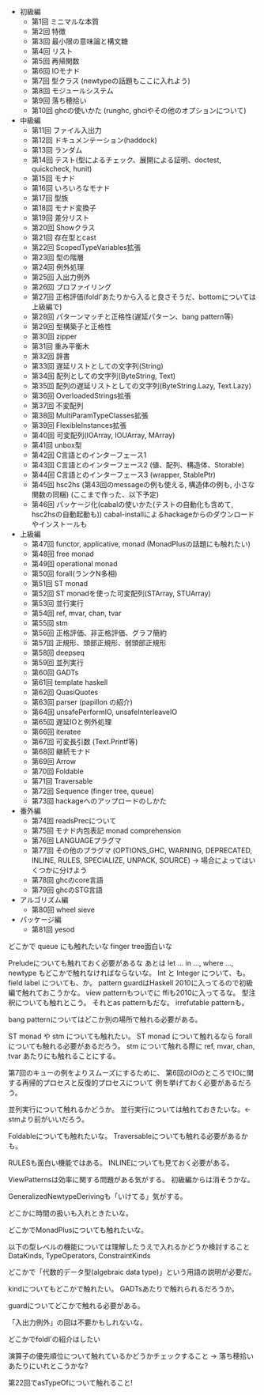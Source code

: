 * 初級編
	+ 第1回 ミニマルな本質
	+ 第2回 特徴
	+ 第3回 最小限の意味論と構文糖
	+ 第4回 リスト
	+ 第5回 再帰関数
	+ 第6回 IOモナド
	+ 第7回 型クラス (newtypeの話題もここに入れよう)
	+ 第8回 モジュールシステム
	+ 第9回 落ち穂拾い
	+ 第10回 ghcの使いかた (runghc, ghciやその他のオプションについて)
* 中級編
	+ 第11回 ファイル入出力
	+ 第12回 ドキュメンテーション(haddock)
	+ 第13回 ランダム
	+ 第14回 テスト(型によるチェック、展開による証明、doctest, quickcheck, hunit)
	+ 第15回 モナド
	+ 第16回 いろいろなモナド
	+ 第17回 型族
	+ 第18回 モナド変換子
	+ 第19回 差分リスト
	+ 第20回 Showクラス
	+ 第21回 存在型とcast
	+ 第22回 ScopedTypeVariables拡張
	+ 第23回 型の階層
	+ 第24回 例外処理
	+ 第25回 入出力例外
	+ 第26回 プロファイリング
	+ 第27回 正格評価(foldl'あたりから入ると良さそうだ、bottomについては上級編で)
	+ 第28回 パターンマッチと正格性(遅延パターン、bang pattern等)
	+ 第29回 型構築子と正格性
	+ 第30回 zipper
	+ 第31回 重み平衡木
	+ 第32回 辞書
	+ 第33回 遅延リストとしての文字列(String)
	+ 第34回 配列としての文字列(ByteString, Text)
	+ 第35回 配列の遅延リストとしての文字列(ByteString.Lazy, Text.Lazy)
	+ 第36回 OverloadedStrings拡張
	+ 第37回 不変配列
	+ 第38回 MultiParamTypeClasses拡張
	+ 第39回 FlexibleInstances拡張
	+ 第40回 可変配列(IOArray, IOUArray, MArray)
	+ 第41回 unbox型
	+ 第42回 C言語とのインターフェース1
	+ 第43回 C言語とのインターフェース2 (値、配列、構造体、Storable)
	+ 第44回 C言語とのインターフェース3 (wrapper, StablePtr)
	+ 第45回 hsc2hs (第43回のmessageの例も使える, 構造体の例も, 小さな関数の同梱)
(ここまで作った、以下予定)
	+ 第46回 パッケージ化(cabalの使いかた(テストの自動化も含めて, hsc2hsの自動起動も))
		cabal-installによるhackageからのダウンロードやインストールも
* 上級編
	+ 第47回 functor, applicative, monad (MonadPlusの話題にも触れたい)
	+ 第48回 free monad
	+ 第49回 operational monad
	+ 第50回 forall(ランクN多相)
	+ 第51回 ST monad
	+ 第52回 ST monadを使った可変配列(STArray, STUArray)
	+ 第53回 並行実行
	+ 第54回 ref, mvar, chan, tvar
	+ 第55回 stm
	+ 第56回 正格評価、非正格評価、グラフ簡約
	+ 第57回 正規形、頭部正規形、弱頭部正規形
	+ 第58回 deepseq
	+ 第59回 並列実行
	+ 第60回 GADTs
	+ 第61回 template haskell
	+ 第62回 QuasiQuotes
	+ 第63回 parser (papillon の紹介)
	+ 第64回 unsafePerformIO, unsafeInterleaveIO
	+ 第65回 遅延IOと例外処理
	+ 第66回 iteratee
	+ 第67回 可変長引数 (Text.Printf等)
	+ 第68回 継続モナド
	+ 第69回 Arrow
	+ 第70回 Foldable
	+ 第71回 Traversable
	+ 第72回 Sequence (finger tree, queue)
	+ 第73回 hackageへのアップロードのしかた
* 番外編
	+ 第74回 readsPrecについて
	+ 第75回 モナド内包表記 monad comprehension
	+ 第76回 LANGUAGEプラグマ
	+ 第77回 その他のプラグマ
		(OPTIONS_GHC, WARNING, DEPRECATED, INLINE, RULES,
			SPECIALIZE, UNPACK, SOURCE)
		-> 場合によってはいくつかに分けよう
	+ 第78回 ghcのcore言語
	+ 第79回 ghcのSTG言語
* アルゴリズム編
	+ 第80回 wheel sieve
* パッケージ編
	+ 第81回 yesod

どこかで queue にも触れたいな
finger tree面白いな

Preludeについても触れておく必要があるな
あとは let ... in ..., where ...,
newtype もどこかで触れなければならないな。
Int と Integer について、も。
field label についても、か。
pattern guardはHaskell 2010に入ってるので初級編で触れておこうかな。
view patternもついでに
ffiも2010に入ってるな。
型注釈についても触れとこう。
それとas patternもだな。
irrefutable patternも。

bang patternについてはどこか別の場所で触れる必要がある。

ST monad や stm についても触れたい。
ST monad について触れるなら forall についても触れる必要があるだろう。
stm について触れる際に ref, mvar, chan, tvar あたりにも触れることにする。

第7回のキューの例をよりスムーズにするために、
第6回のIOのところでIOに関する再帰的プロセスと反復的プロセスについて
例を挙げておく必要があるだろう。

並列実行について触れるかどうか。
並行実行については触れておきたいな。<- stmより前がいいだろう。

Foldableについても触れたいな。
Traversableについても触れる必要があるかも。

RULESも面白い機能ではある。
INLINEについても見ておく必要がある。

ViewPatternsは効率に関する問題がある気がする。
初級編からは消そうかな。

GeneralizedNewtypeDerivingも「いけてる」気がする。

どこかに時間の扱いも入れときたいな。

どこかでMonadPlusについても触れたいな。

以下の型レベルの機能については理解したうえで入れるかどうか検討すること
	DataKinds, TypeOperators, ConstraintKinds

どこかで「代数的データ型(algebraic data type)」という用語の説明が必要だ。

kindについてもどこかで触れたい。
GADTsあたりで触れられるだろうか。

guardについてどこかで触れる必要がある。

「入出力例外」の回は不要かもしれないな。

どこかでfoldl'の紹介はしたい

演算子の優先順位について触れているかどうかチェックすること
	-> 落ち穂拾いあたりにいれとこうかな?

第22回でasTypeOfについて触れること!
